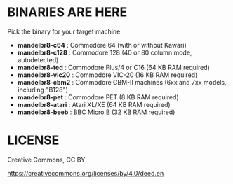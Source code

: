 # BINARIES ARE HERE

Pick the binary for your target machine:

- **mandelbr8-c64**    : Commodore 64 (with or without Kawari)
- **mandelbr8-c128**   : Commodore 128 (40 or 80 column mode, autodetected)
- **mandelbr8-ted**    : Commodore Plus/4 or C16 (64 KB RAM required)
- **mandelbr8-vic20**  : Commodore VIC-20 (16 KB RAM required)
- **mandelbr8-cbm2**   : Commodore CBM-II machines (6xx and 7xx models, including "B128")
- **mandelbr8-pet**    : Commodore PET (8 KB RAM required)
- **mandelbr8-atari**  : Atari XL/XE (64 KB RAM required)
- **mandelbr8-beeb**   : BBC Micro B (32 KB RAM required)

# LICENSE

Creative Commons, CC BY

https://creativecommons.org/licenses/by/4.0/deed.en
